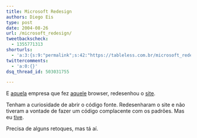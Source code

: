 ```yaml
---
title: Microsoft Redesign
authors: Diego Eis
type: post
date: 2004-08-26
url: /microsoft_redesign/
tweetbackscheck:
  - 1355771313
shorturls:
  - 'a:3:{s:9:"permalink";s:42:"https://tableless.com.br/microsoft_redesign";s:7:"tinyurl";s:26:"https://tinyurl.com/3ck6sau";s:4:"isgd";s:19:"https://is.gd/peAcnU";}'
twittercomments:
  - 'a:0:{}'
dsq_thread_id: 503031755

---
```

E [aquela][1] empresa que fez [aquele][2] browser, redesenhou o [site][3].
              
Tenham a curiosidade de abrir o código fonte. Redesenharam o site e não tiveram a vontade de fazer um código complacente com os padrões. Mas eu [tive][4].
              
Precisa de alguns retoques, mas tá aí.

 [1]: https://www.microsoft.com/
 [2]: https://www.guninski.com/browsers.html
 [3]: https://www.microsoft
 [4]: https://tableless.com.br/sites/microsoftnew/